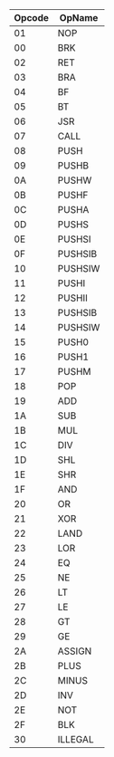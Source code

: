 | Opcode | OpName   |
|--------|----------|
|   01   |    NOP   |
|   00   |    BRK   |
|   02   |    RET   |
|   03   |    BRA   |
|   04   |     BF   |
|   05   |     BT   |
|   06   |    JSR   |
|   07   |   CALL   |
|   08   |    PUSH  |
|   09   |   PUSHB  |
|   0A   |   PUSHW  |
|   0B   |   PUSHF  |
|   0C   |   PUSHA  |
|   0D   |   PUSHS  |
|   0E   |  PUSHSI  |
|   0F   | PUSHSIB  |
|   10   | PUSHSIW  |
|   11   |   PUSHI  |
|   12   |  PUSHII  |
|   13   | PUSHSIB  |
|   14   | PUSHSIW  |
|   15   |   PUSH0  |
|   16   |   PUSH1  |
|   17   |   PUSHM  |
|   18   |     POP  |
|   19   |     ADD  |
|   1A   |     SUB  |
|   1B   |     MUL  |
|   1C   |     DIV  |
|   1D   |     SHL  |
|   1E   |     SHR  |
|   1F   |     AND  |
|   20   |      OR  |
|   21   |     XOR  |
|   22   |    LAND  |
|   23   |     LOR  |
|   24   |      EQ  |
|   25   |      NE  |
|   26   |      LT  |
|   27   |      LE  |
|   28   |      GT  |
|   29   |      GE  |
|   2A   |  ASSIGN  |
|   2B   |    PLUS  |
|   2C   |   MINUS  |
|   2D   |     INV  |
|   2E   |     NOT  |
|   2F   |     BLK  |
|   30   | ILLEGAL  |
